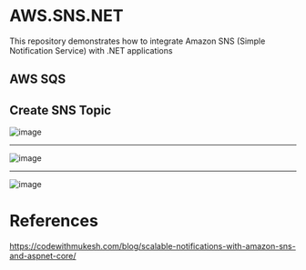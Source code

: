# AWS.SNS.NET
This repository demonstrates how to integrate Amazon SNS (Simple Notification Service) with .NET applications

## AWS SQS

## Create SNS Topic
![image](https://github.com/user-attachments/assets/22b6a11a-0b55-4887-b721-30c8a15c68c2)

----
![image](https://github.com/user-attachments/assets/54ccc1e1-51c5-4b47-9f61-c1b039efe465)

----

![image](https://github.com/user-attachments/assets/e0d2cae9-bdf3-423c-b1aa-414ca46ad02b)


## 



# References
https://codewithmukesh.com/blog/scalable-notifications-with-amazon-sns-and-aspnet-core/
